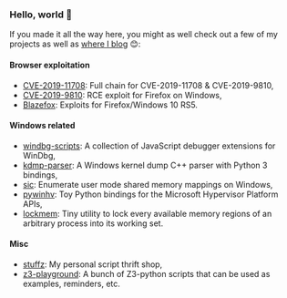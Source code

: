 ### Hello, world 👋

If you made it all the way here, you might as well check out a few of my projects as well as [where I blog](https://doar-e.github.io/) 😊:

#### Browser exploitation

- [CVE-2019-11708](https://github.com/0vercl0k/CVE-2019-11708): Full chain for CVE-2019-11708 & CVE-2019-9810,
- [CVE-2019-9810](https://github.com/0vercl0k/CVE-2019-9810): RCE exploit for Firefox on Windows,
- [Blazefox](https://github.com/0vercl0k/blazefox): Exploits for Firefox/Windows 10 RS5.

#### Windows related

- [windbg-scripts](https://github.com/0vercl0k/windbg-scripts): A collection of JavaScript debugger extensions for WinDbg,
- [kdmp-parser](https://github.com/0vercl0k/kdmp-parser): A Windows kernel dump C++ parser with Python 3 bindings,
- [sic](https://github.com/0vercl0k/sic): Enumerate user mode shared memory mappings on Windows,
- [pywinhv](https://github.com/0vercl0k/pywinhv): Toy Python bindings for the Microsoft Hypervisor Platform APIs,
- [lockmem](https://github.com/0vercl0k/lockmem): Tiny utility to lock every available memory regions of an arbitrary process into its working set.

#### Misc

- [stuffz](https://github.com/0vercl0k/stuffz): My personal script thrift shop,
- [z3-playground](https://github.com/0vercl0k/z3-playground): A bunch of Z3-python scripts that can be used as examples, reminders, etc.
